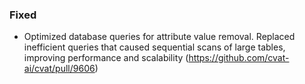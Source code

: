 ### Fixed

- Optimized database queries for attribute value removal.
 Replaced inefficient queries that caused sequential scans of large tables,
 improving performance and scalability (<https://github.com/cvat-ai/cvat/pull/9606>)

